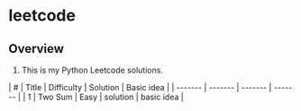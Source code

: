 # leetcode

## Overview
1. This is my Python Leetcode solutions.


| # | Title | Difficulty | Solution | Basic idea |
| ------- | ------- | ------- | ------- |
| 1 | Two Sum | Easy | solution | basic idea | 
